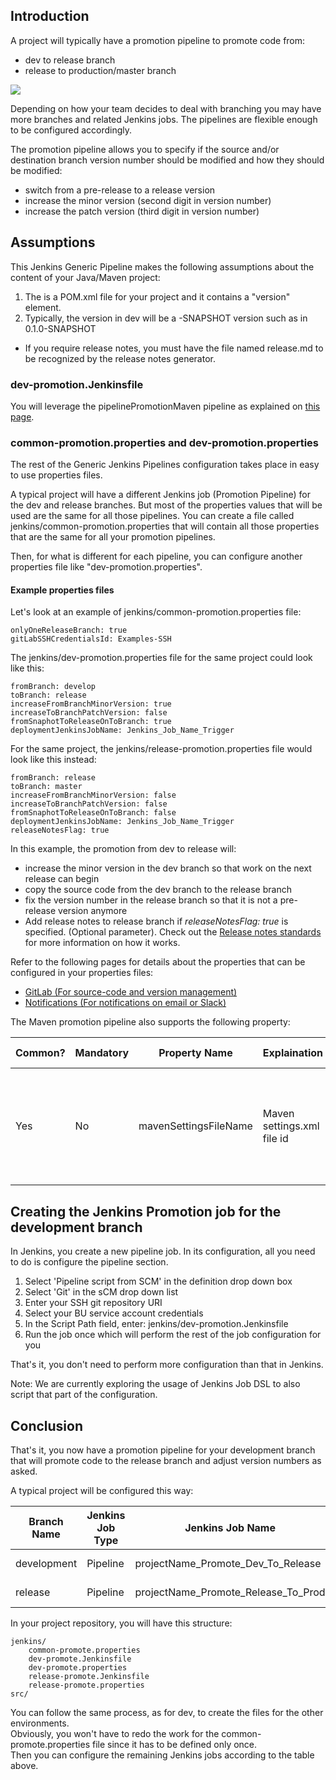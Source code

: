 ## Introduction
A project will typically have a promotion pipeline to promote code from:
- dev to release branch
- release to production/master branch

![](docs/images/promotion-pipelines.png)

Depending on how your team decides to deal with branching you may have more branches and related Jenkins jobs.
The pipelines are flexible enough to be configured accordingly.

The promotion pipeline allows you to specify if the source and/or destination branch version number should be modified and how they should be modified:
  
  * switch from a pre-release to a release version
  * increase the minor version  (second digit in version number)
  * increase the patch version  (third digit in version number)

## Assumptions
This Jenkins Generic Pipeline makes the following assumptions about the content of your Java/Maven project:

1. The is a POM.xml file for your project and it contains a "version" element.
2. Typically, the version in dev will be a -SNAPSHOT version such as in 0.1.0-SNAPSHOT

* If you require release notes, you must have the file named release.md to be recognized by the release notes generator.

### dev-promotion.Jenkinsfile

You will leverage the pipelinePromotionMaven pipeline as explained on [this page](docs/promotion.md).

### common-promotion.properties and dev-promotion.properties
The rest of the Generic Jenkins Pipelines configuration takes place in easy to use properties files.

A typical project will have a different Jenkins job (Promotion Pipeline) for the dev and release branches.
But most of the properties values that will be used are the same for all those pipelines.
You can create a file called jenkins/common-promotion.properties that will contain all those properties that are the same for all your promotion pipelines.

Then, for what is different for each pipeline, you can configure another properties file like "dev-promotion.properties".

#### Example properties files

Let's look at an example of jenkins/common-promotion.properties file:  
```properties
onlyOneReleaseBranch: true
gitLabSSHCredentialsId: Examples-SSH
```

The jenkins/dev-promotion.properties file for the same project could look like this:

```properties
fromBranch: develop
toBranch: release
increaseFromBranchMinorVersion: true
increaseToBranchPatchVersion: false
fromSnaphotToReleaseOnToBranch: true
deploymentJenkinsJobName: Jenkins_Job_Name_Trigger
```

For the same project, the jenkins/release-promotion.properties file would look like this instead:

```properties
fromBranch: release
toBranch: master
increaseFromBranchMinorVersion: false
increaseToBranchPatchVersion: false
fromSnaphotToReleaseOnToBranch: false
deploymentJenkinsJobName: Jenkins_Job_Name_Trigger
releaseNotesFlag: true
```

In this example, the promotion from dev to release will:
  * increase the minor version in the dev branch so that work on the next release can begin
  * copy the source code from the dev branch to the release branch
  * fix the version number in the release branch so that it is not a pre-release version anymore
  * Add release notes to release branch if *releaseNotesFlag: true* is specified. (Optional parameter). Check out the [Release notes standards](https://cpcnissgwp01.americas.manulife.net:23200/display/CETES/Integrating+Automated+Release+Notes+Generation+in+Promotional+Pipelines) for more information on how it works.

Refer to the following pages for details about the properties that can be configured in your properties files:
 * [GitLab (For source-code and version management)](docs/gitlabpromotion.md)
 * [Notifications (For notifications on email or Slack)](docs/notifications.md)

The Maven promotion pipeline also supports the following property:

| Common? | Mandatory | Property Name | Explaination | Possible Values | Default Value |
| ------------- | ------------- | ------------- | ------------ | --------------- | ------------- |
| Yes | No | mavenSettingsFileName | Maven settings.xml file id | One of the files defined in your Jenkins folder Config Files section | settings.xml |


## Creating the Jenkins Promotion job for the development branch
In Jenkins, you create a new pipeline job.
In its configuration, all you need to do is configure the pipeline section.

1. Select 'Pipeline script from SCM' in the definition drop down box
2. Select 'Git' in the sCM drop down list
3. Enter your SSH git repository URI 
4. Select your BU service account credentials
5. In the Script Path field, enter: jenkins/dev-promotion.Jenkinsfile
6. Run the job once which will perform the rest of the job configuration for you

That's it, you don't need to perform more configuration than that in Jenkins.

Note: We are currently exploring the usage of Jenkins Job DSL to also script that part of the configuration.

## Conclusion
That's it, you now have a promotion pipeline for your development branch that will promote code to the release branch and adjust version numbers as asked.

A typical project will be configured this way:

| Branch Name | Jenkins Job Type | Jenkins Job Name | Jenkinsfile Name | Properties File Name | Jenkins job branches |
| ----------- | ---------------- | ---------------- | ---------------- | -------------------- | -------------------- |
| development | Pipeline | projectName_Promote_Dev_To_Release | dev-promote.Jenkinsfile | dev-promote.properties | dev* |
| release     | Pipeline | projectName_Promote_Release_To_Prod | release-promote.Jenkinsfile | release-promote.properties | release* |

In your project repository, you will have this structure:

```
jenkins/  
    common-promote.properties  
    dev-promote.Jenkinsfile  
    dev-promote.properties  
    release-promote.Jenkinsfile  
    release-promote.properties  
src/
```

You can follow the same process, as for dev, to create the files for the other environments.  
Obviously, you won't have to redo the work for the common-promote.properties file since it has to be defined only once.  
Then you can configure the remaining Jenkins jobs according to the table above.
